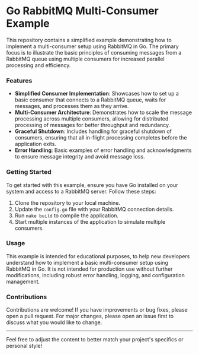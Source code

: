 
# Go RabbitMQ Multi-Consumer Example

This repository contains a simplified example demonstrating how to implement a multi-consumer setup using RabbitMQ in Go. The primary focus is to illustrate the basic principles of consuming messages from a RabbitMQ queue using multiple consumers for increased parallel processing and efficiency.

### Features

- **Simplified Consumer Implementation**: Showcases how to set up a basic consumer that connects to a RabbitMQ queue, waits for messages, and processes them as they arrive.
- **Multi-Consumer Architecture**: Demonstrates how to scale the message processing across multiple consumers, allowing for distributed processing of messages for better throughput and redundancy.
- **Graceful Shutdown**: Includes handling for graceful shutdown of consumers, ensuring that all in-flight processing completes before the application exits.
- **Error Handling**: Basic examples of error handling and acknowledgments to ensure message integrity and avoid message loss.

### Getting Started

To get started with this example, ensure you have Go installed on your system and access to a RabbitMQ server. Follow these steps:

1. Clone the repository to your local machine.
2. Update the `config.go` file with your RabbitMQ connection details.
3. Run `make build` to compile the application.
4. Start multiple instances of the application to simulate multiple consumers.

### Usage

This example is intended for educational purposes, to help new developers understand how to implement a basic multi-consumer setup using RabbitMQ in Go. It is not intended for production use without further modifications, including robust error handling, logging, and configuration management.

### Contributions

Contributions are welcome! If you have improvements or bug fixes, please open a pull request. For major changes, please open an issue first to discuss what you would like to change.

---

Feel free to adjust the content to better match your project's specifics or personal style!